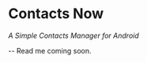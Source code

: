 Contacts Now
======================
_A Simple Contacts Manager for Android_

-- Read me coming soon.

